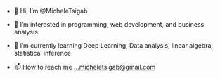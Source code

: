 - 👋 Hi, I’m @MicheleTsigab
- 👀 I’m interested in programming, web development, and business analysis.
- 🌱 I’m currently learning  Deep Learning, Data analysis, linear algebra, statistical inference

- 📫 How to reach me ...micheletsigab@gmail.com

<!---
MicheleTsigab/MicheleTsigab is a ✨ special ✨ repository because its `README.md` (this file) appears on your GitHub profile.
You can click the Preview link to take a look at your changes.
--->
